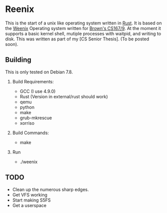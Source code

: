 # Reenix

This is the start of a unix like operating system written in [Rust].  It is
based on the [Weenix] Operating system written for [Brown's CS167/9].  At the
moment it supports a basic kernel shell, mutiple processes with waitpid, and
writing to disk.  This was written as part of my [CS Senior Thesis]. (To be posted soon).

[Rust]: https://github.com/rust-lang/rust/
[Weenix]: http://cs.brown.edu/courses/cs167/docs/weenix.pdf
[Brown's CS167/9]: http://cs.brown.edu/courses/cs167/
<!--[CS Senior Thesis]: -->

## Building

This is only tested on Debian 7.8.

1. Build Requirements:

    * GCC (I use 4.9.0)
    * Rust (Version in external/rust should work)
    * qemu
    * python
    * make
    * grub-mkrescue
    * xorriso

2. Build Commands:

    * make

3. Run
    * ./weenix

## TODO

* Clean up the numerous sharp edges.
* Get VFS working
* Start making S5FS
* Get a userspace
